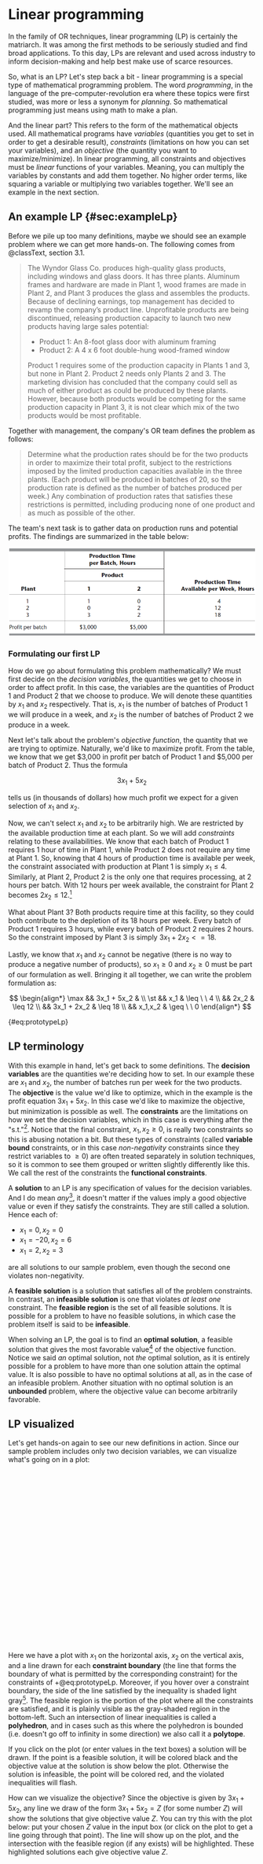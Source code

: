 # Linear programming

In the family of OR techniques, linear programming (LP) is certainly the matriarch. It was among the first methods to be seriously studied and find broad applications. To this day, LPs are relevant and used across industry to inform decision-making and help best make use of scarce resources.

So, what is an LP? Let's step back a bit - linear programming is a special type of mathematical programming problem. The word _programming_, in the language of the pre-computer-revolution era where these topics were first studied, was more or less a synonym for _planning_. So mathematical programming just means using math to make a plan.

And the linear part? This refers to the form of the mathematical objects used. All mathematical programs have _variables_ (quantities you get to set in order to get a desirable result), _constraints_ (limitations on how you can set your variables), and an _objective_ (the quantity you want to maximize/minimize). In linear programming, all constraints and objectives must be _linear_ functions of your variables. Meaning, you can multiply the variables by constants and add them together. No higher order terms, like squaring a variable or multiplying two variables together. We'll see an example in the next section.

## An example LP {#sec:exampleLp}

Before we pile up too many definitions, maybe we should see an example problem where we can get more hands-on. The following comes from @classText, section 3.1.

> The Wyndor Glass Co. produces high-quality glass products, including windows and
> glass doors. It has three plants. Aluminum frames and hardware are made in Plant 1, wood
> frames are made in Plant 2, and Plant 3 produces the glass and assembles the products.
> Because of declining earnings, top management has decided to revamp the company’s
> product line. Unprofitable products are being discontinued, releasing production capacity
> to launch two new products having large sales potential:
>
> - Product 1: An 8-foot glass door with aluminum framing
> - Product 2: A 4 x 6 foot double-hung wood-framed window
>
> Product 1 requires some of the production capacity in Plants 1 and 3, but none in Plant 2.
> Product 2 needs only Plants 2 and 3. The marketing division has concluded that the company
> could sell as much of either product as could be produced by these plants. However,
> because both products would be competing for the same production capacity in Plant 3, it
> is not clear which mix of the two products would be most profitable.

Together with management, the company's OR team defines the problem as follows:

> Determine what the production rates should be for the two products in order to maximize
> their total profit, subject to the restrictions imposed by the limited production capacities
> available in the three plants. (Each product will be produced in batches of 20, so the
> production rate is defined as the number of batches produced per week.) Any combination
> of production rates that satisfies these restrictions is permitted, including producing none
> of one product and as much as possible of the other.

The team's next task is to gather data on production runs and potential profits. The findings are summarized in the table below:

![Data for the Wyndor Glass Co. problem [@classText]](images/lp-example-data.png)

### Formulating our first LP

How do we go about formulating this problem mathematically? We must first decide on the _decision variables_, the quantities we get to choose in order to affect profit. In this case, the variables are the quantities of Product 1 and Product 2 that we choose to produce. We will denote these quantities by $x_1$ and $x_2$ respectively. That is, $x_1$ is the number of batches of Product 1 we will produce in a week, and $x_2$ is the number of batches of Product 2 we produce in a week.

Next let's talk about the problem's _objective function_, the quantity that we are trying to optimize. Naturally, we'd like to maximize profit. From the table, we know that we get $3,000 in profit per batch of Product 1 and $5,000 per batch of Product 2. Thus the formula

$$
3x_1 + 5x_2
$$

tells us (in thousands of dollars) how much profit we expect for a given selection of $x_1$ and $x_2$.

Now, we can't select $x_1$ and $x_2$ to be arbitrarily high. We are restricted by the available production time at each plant. So we will add _constraints_ relating to these availabilities. We know that each batch of Product 1 requires 1 hour of time in Plant 1, while Product 2 does not require any time at Plant 1. So, knowing that 4 hours of production time is available per week, the constraint associated with production at Plant 1 is simply $x_1 \leq 4$. Similarly, at Plant 2, Product 2 is the only one that requires processing, at 2 hours per batch. With 12 hours per week available, the constraint for Plant 2 becomes $2x_2 \leq 12$.[^reducedTerms]

[^reducedTerms]: You might look at this and think "that just means $x_2 \leq 6$." You would be correct, and it would be completely valid to use that constraint instead.

What about Plant 3? Both products require time at this facility, so they could both contribute to the depletion of its 18 hours per week. Every batch of Product 1 requires 3 hours, while every batch of Product 2 requires 2 hours. So the constraint imposed by Plant 3 is simply $3x_1 + 2x_2 <= 18$.

Lastly, we know that $x_1$ and $x_2$ cannot be negative (there is no way to produce a negative number of products), so $x_1 \geq 0$ and $x_2 \geq 0$ must be part of our formulation as well. Bringing it all together, we can write the problem formulation as:

$$
\begin{align*}
\max && 3x_1 + 5x_2 & \\
\st  && x_1 & \leq \ \ 4  \\
     && 2x_2 & \leq 12 \\
     && 3x_1 + 2x_2 & \leq 18 \\
     && x_1,x_2 & \geq \ \ 0
\end{align*}
$$

{#eq:prototypeLp}

## LP terminology

With this example in hand, let's get back to some definitions. The **decision variables** are the quantities we're deciding how to set. In our example these are $x_1$ and $x_2$, the number of batches run per week for the two products. The **objective** is the value we'd like to optimize, which in the example is the profit equation $3x_1 + 5x_2$. In this case we'd like to maximize the objective, but minimization is possible as well. The **constraints** are the limitations on how we set the decision variables, which in this case is everything after the "s.t."[^subjectTo]. Notice that the final constraint, $x_1,x_2\geq0$, is really two constraints so this is abusing notation a bit. But these types of constraints (called **variable bound** constraints, or in this case _non-negativity_ constraints since they restrict variables to $\geq0$) are often treated separately in solution techniques, so it is common to see them grouped or written slightly differently like this. We call the rest of the constraints the **functional constraints**.

[^subjectTo]: The "s.t." is an abbreviation for "subject to" and is used in formulations leading into the constraints section.

A **solution** to an LP is any specification of values for the decision variables. And I do mean _any_[^anySolution], it doesn't matter if the values imply a good objective value or even if they satisfy the constraints. They are still called a solution. Hence each of:

- $x_1=0, x_2=0$
- $x_1=-20, x_2=6$
- $x_1=2, x_2=3$

are all solutions to our sample problem, even though the second one violates non-negativity.

[^anySolution]: So long as we're talking about real numbers, of course. Something like $x_1=\text{blue}$, $x_2=\text{elephant}$ is just nonsense and isn't a solution to our problem.

A **feasible solution** is a solution that satisfies all of the problem constraints. In contrast, an **infeasible solution** is one that violates _at least one_ constraint. The **feasible region** is the set of all feasible solutions. It is possible for a problem to have no feasible solutions, in which case the problem itself is said to be **infeasible**.

When solving an LP, the goal is to find an **optimal solution**, a feasible solution that gives the most favorable value[^mostFavorable] of the objective function. Notice we said _an_ optimal solution, not _the_ optimal solution, as it is entirely possible for a problem to have more than one solution attain the optimal value. It is also possible to have no optimal solutions at all, as in the case of an infeasible problem. Another situation with no optimal solution is an **unbounded** problem, where the objective value can become arbitrarily favorable.

[^mostFavorable]: The smallest value if we have a minimization problem, or the largest value for a maximization problem.

## LP visualized

Let's get hands-on again to see our new definitions in action. Since our sample problem includes only two decision variables, we can visualize what's going on in a plot:

<svg width=350 height=350 class="lpDraw" base="prototypeLp" altArgs='{"choosePoints": true}'> Sorry, your browser does not support inline SVG.</svg>

Here we have a plot with $x_1$ on the horizontal axis, $x_2$ on the vertical axis, and a line drawn for each **constraint boundary** (the line that forms the boundary of what is permitted by the corresponding constraint) for the constraints of +@eq:prototypeLp. Moreover, if you hover over a constraint boundary, the side of the line satisfied by the inequality is shaded light gray[^mobileHover]. The feasible region is the portion of the plot where all the constraints are satisfied, and it is plainly visible as the gray-shaded region in the bottom-left. Such an intersection of linear inequalities is called a **polyhedron**, and in cases such as this where the polyhedron is bounded (i.e. doesn't go off to infinity in some direction) we also call it a **polytope**.

[^mobileHover]: I couldn't think of a good way to do this with touch events, so this part doesn't work as well on a mobile device. Sorry.

If you click on the plot (or enter values in the text boxes) a solution will be drawn. If the point is a feasible solution, it will be colored black and the objective value at the solution is show below the plot. Otherwise the solution is infeasible, the point will be colored red, and the violated inequalities will flash.

How can we visualize the objective? Since the objective is given by $3x_1 + 5x_2$, any line we draw of the form $3x_1 + 5x_2 = Z$ (for some number $Z$) will show the solutions that give objective value $Z$. You can try this with the plot below: put your chosen $Z$ value in the input box (or click on the plot to get a line going through that point). The line will show up on the plot, and the intersection with the feasible region (if any exists) will be highlighted. These highlighted solutions each give objective value $Z$.

<svg width=350 height=350 class="lpDraw" base="prototypeLp" altArgs='{"chooseObjVals": true}'> Sorry, your browser does not support inline SVG.</svg>

### Solving an LP visually

We actually have the tools to solve this problem now. For problems in two dimensions, it is fairly straightforward to draw a graph and see where the best solution is. This is not a good (or usually even feasible) method in practice, but for a toy problem it can really help build some intuition.

Let's look back at the above plot. Since we're maximizing, we'd like to choose the largest $Z$ such that the line intersects the feasible region. Let's start with something too big, say $Z=50$. When we plot that, we see it is way too high above the feasible region. So we can start moving it lower. Maybe go to $Z=40$. It's still completely above the feasible region, so that's not it either. Now jump to $Z=30$. This intersects the plot, but there is a section of the feasible region above the line, and hence feasible solutions with a better objective value.

So keep searching. When you come to $Z=36$ the situation looks different. The line intersects the plot at a single point, $x_1=2, x_2=6$. If you move the objective up just a little bit, say to 36.1, you get no intersection with the feasible region[^roundingErrors]. Thus we know we've found the optimal solution[^prototypeOptimalityProof], and in this case it is unique.

[^roundingErrors]: Actually, my little widget here is not perfect. Depending how small of a decimal you add, you may get it to tell you there are optimal solutions at a slightly higher objective value. This is due to choosing a precision that this setup really can't handle. It is worth mentioning that even the most sophisticated solvers can have issues with rounding errors and numerical stability, but they're generally very good. As long as you are careful with your formulations you usually won't run into issues.
[^prototypeOptimalityProof]: Truth be told, this isn't a rigorous proof of optimality, at least in the strict sense of mathematical proofs. But the solution methods we'll study later do give such proofs.

### Visualizing other scenarios

Let see some examples of the other scenarios we defined above. In each case, we'll take our initial model +@eq:prototypeLp and modify it to show the desired property.

<h4>An infeasible problem</h4>

<svg width=350 height=350 class="lpDraw" base="prototypeLp" altArgs='{"addConstraints": [[[1, 3, 30, "g"], [5, 9.25]]], "choosePoints": true}'> Sorry, your browser does not support inline SVG.</svg>

In this plot, we've added the constraint $x_1 + 3x_2 \geq 30$. All the points satisfying this inequality are well above the previous feasible region, so no solutions are feasible.

<h4>An unbounded problem</h4>

<svg width=350 height=350 class="lpDraw" base="prototypeLp" altArgs='{"removeConstraints": [0, 1], "altFeasRegionTextPlace": [4.5, 3.5], "chooseObjVals": true}'> Sorry, your browser does not support inline SVG.</svg>

Here we've removed two constraints, with the only one remaining being $2x_2 <= 12$. We can see there is no constraint on $x_1$ at all now, so we can choose it arbitrarily large and still be in the feasible region[^unboundedDidSomethingWrong].

[^unboundedDidSomethingWrong]: In most practical applications, infeasiblity is a good indicator that you modeled something incorrectly. Like in this example, it doesn't make sense that we could make arbitrarily many of some product. So if you find a problem you're working on is infeasible, it's a good idea to double-check your formulation.

<h4>Multiple optima</h4>

<svg width=350 height=350 class="lpDraw" base="prototypeLp" altArgs='{"altObj": [6, 4], "chooseObjVals": true}'> Sorry, your browser does not support inline SVG.</svg>

In this example, we've altered the objective function to $6x_1 + 4x_2$ so that it has the same slope as one of our constraints. We can see by moving the objective up and down that the optimal solution comes at $Z=36$, where the objective line intersects an entire face (bounding line) of the feasible region. Since any point on that bounding line attains the optimal objective value, they are all optimal solutions.

## Solving LPs with software

Let's pause briefly now to explain, practically, how LPs can be solved in the real world. By which I mean: if given an LP in practice, what would you do to find the answer? I'm not talking about the theory behind what LP solving software does (we'll get the that later), just how to _use_ the software. This won't be a comprehensive discussion, really just giving you enough to solve our example LP. We'll expand on this discussion some when we get to modeling in the integer programming section.

There are two key components to solving mathematical programming problems in practice: the modeling language and the solver.

### Modeling languages

The job of a modeling language is to take a model specification like +@eq:prototypeLp and turn it into something the computer can understand and solve. Some popular modeling languages are their own standalone software, such as [AMPL](https://ampl.com/) and [GAMS](https://www.gams.com/). The modeling languages we'll use are instead shipped as Python[^modelingInOtherLanguages] libraries. Sometimes these languages are built for use with a single solver, while others try to be compatible with several different solvers.

[^modelingInOtherLanguages]: There are similar packages available in other popular programming languages as well.

### Solvers

The solver is the software that takes the modeled problem and applies the necessary algorithms to solve it. There are several options here as well. The best solvers all require paid licenses to use fully for commercial purposes[^academicLicenses]. The two biggest names in this space are [Gurobi](https://www.gurobi.com/) and [CPLEX](https://www.ibm.com/products/ilog-cplex-optimization-studio/cplex-optimizer), though [Xpress](https://www.fico.com/en/products/fico-xpress-optimization) and [COPT](https://www.shanshu.ai/copt/) are competitive as well. There are also free, open-source options, but these generally perform much worse than the commercial offerings. Some names in this space are [COIN-OR](https://www.coin-or.org/), [GLPK](https://www.gnu.org/software/glpk/), and [SCIP](https://scipopt.org/).

[^academicLicenses]: Most come with limited licenses for noncommercial uses, and also offer free unrestricted licenses for students and academics.

### Solving our LP with Python

In the following notebook, I show how we can model and solve our sample LP in two different ways. The first way uses Gurobi as the solver and its purpose-built Python library `gurobipy` as the modeler. I should mention that since Gurobi is a commercial solver, we need some sort of license for unrestricted use. However, we do get a limited license automatically with the install of `gurobipy` which is good for problems with up to 2000 variables and 2000 linear constraints. This is pretty limiting for practical industry use, but most everything we'll do in this class will fall comfortably within those bounds.

The second option is a fully open-source option using PuLP, a Python modeling language maintained by COIN-OR. By default, this will use COIN-OR's linear programming solver CLP to solve the model. However, a nice feature of PuLP is that it is solver-agnostic. This means that you can use it to model your problem but switch between any of the popular solvers (including the commercial ones). This is nice to avoid being locked-in to a single solver. But it also may be slightly less performant, or may lack some solver-specific features that come with a solver's built-in API.

{colabGist:1_mwxc4xRRVjaMDZL0ObAc0ROqqw5UrJ3,9c7e1b589a3efb40590606ba6eed102f}

### Model/data separation

Our Python models from the last notebook certainly work for the sample problem, but that's about it. The real power of programming comes when you can write one bit of code that can be applied in a wide range of contexts.

Our sample LP is in the form of a _resource allocation problem_, where the decision is how much to engage in a certain set of possible activities, while staying within the bounds of the available resources. We'd be better off to use Python to set the _model logic_ for such a problem, leaving placeholders where we can inject the particular _problem data_ for any given instance. We'll do that in the next notebook.

{colabGist:1Tml3o4GoJ1QuaZsLAEBQIk38spQygs2t,0a3d429db92daf96fac2eeb23a3197f7}

## LP forms {#sec:lpForms}

We're _almost_ ready to talk about algorithms for solving LPs, but first we should make a note on some different forms LPs can take. Crucially, it will turn out that all the forms we talk about here are, in a sense, equivalent. Thus no matter the specifics of how an LP is presented, we know we'll be able to solve it using the general methods.

### Standard form

Our formulation of the sample LP in +@eq:prototypeLp is in what is known as **standard form**. Generally, a linear program with $n$ variables and $m$ constraints is in standard form if it is written as:

$$
\begin{align*}
\max && c_1x_1 + c_2x_2 + \cdots + c_nx_n && && \\
\st  && a_{11}x_1 + a_{12}x_2 + \cdots + a_{1n}x_n && \leq && b_1 \\
     && a_{21}x_1 + a_{22}x_2 + \cdots + a_{2n}x_n && \leq && b_2 \\
     &&                                            && \vdots && \\
     && a_{m1}x_1 + a_{m2}x_2 + \cdots + a_{mn}x_n && \leq && b_m \\
     && x_1, x_2, \cdots , x_n && \geq && 0
\end{align*}
$$

{#eq:standardFormLp}

Where all the $a$, $b$, and $c$ values (known as the **problem data**) are real numbers. Our sample problem, and many other practical LP problems, are naturally formulated like this. But it might at first glance feel a bit limiting. What if you'd rather minimize instead of maximizing? Or let your variables take negative values? We'll see in the following sections that such considerations are indeed possible, and we can consider them in the same framework as standard form problems.

### Minimization problems

What if your optimization problem is a minimization problem and not a maximization problem? For example, instead of maximizing profit, you'd like to minimize cost? No worries, it is actually quite straightforward to convert from minimization to maximization - just turn everything negative! The minimum cost is the same as the maximum "negative cost" $(-1\cdot\text{cost})$. So

$$
\min\ c_1x_1 + c_2x_2 + \cdots + c_nx_n
$$

is the same as

$$
\max -c_1x_1 -c_2x_2 - \cdots -c_nx_n.
$$

Since the problem data can be any real number (so, in particular, negative numbers are fine) this still follows the form of +@eq:standardFormLp.

### Different constraint forms {#sec:lpConstraintTransform}

What if you wanted "greater than or equal" constraints instead of "less than or equal" constraints? This is again another case of a sign switch since if you take any inequality you can:

- multiply both sides by -1, and
- switch the direction of the inequality

to end up with a logically equivalent inequality[^quickInequalityFlipExample]. Thus any inequality of the form:

[^quickInequalityFlipExample]: A quick example: $x \leq 10$ means the exact same thing as $-x \geq -10$.

$$
a_{i1}x_1 + a_{i2}x_2 + \cdots + a_{in}x_n \geq b_i
$$

can be written as

$$
-a_{i1}x_1 - a_{i2}x_2 - \cdots - a_{in}x_n \leq -b_i
$$

which brings us back into line with the standard form inequalities in +@eq:standardFormLp.

What about equality constraints? That is, constraints of the form

$$
a_{i1}x_1 + a_{i2}x_2 + \cdots + a_{in}x_n = b_i.
$$

Can these be converted into standard form? The answer is yes, but it comes at the cost of an extra constraint in the formulation. Because using the above constraint has the same effect as using these two in combination:

$$
a_{i1}x_1 + a_{i2}x_2 + \cdots + a_{in}x_n \leq b_i \\
a_{i1}x_1 + a_{i2}x_2 + \cdots + a_{in}x_n \geq b_i
$$

Now, that second inequality does not fit in standard form since it is a "$\geq$" constraint, but we already know how to convert it. So the final standard-form-conforming formulation is:

$$
a_{i1}x_1 + a_{i2}x_2 + \cdots + a_{in}x_n \leq b_i \\
-a_{i1}x_1 - a_{i2}x_2 - \cdots - a_{in}x_n \leq -b_i
$$

Great, so we can go from equality constraints to inequality constraints, but what about the other way? That is possible too, but this time we'll need to add a _variable_ to the formulation. In particular, to convert the inequality

$$
a_{i1}x_1 + a_{i2}x_2 + \cdots + a_{in}x_n \leq b_i
$$

to equality form, we'll add a so-called **slack variable** $s_i$. We'll enforce $s_i\geq0$ and rewrite the constraint as

$$
a_{i1}x_1 + a_{i2}x_2 + \cdots + a_{in}x_n + s_i = b_i.
$$

This works since, for any selection of the $x$ values that satisfies the inequality, we can simply select the value of $s_i$ as the difference between $b_i$ and the $a_{i1}x_1 + a_{i2}x_2 + \cdots + a_{in}x_n$, i.e. the _slack_ in the constraint. Going the other way, any variable selections that satisfy the equality will also satisfy the inequality since, by rearranging the equality, we get

$$
a_{i1}x_1 + a_{i2}x_2 + \cdots + a_{in}x_n = b_i - s_i
$$

and $s_i$ is non-negative, so the left-hand side is less than (or equal to) $b_i$.

### Variable bounds

In the standard form problem, we enforce that all of our variables are non-negative. But what if we don't want any explicit bounds on the variables? Is this a different class of problems? As it turns out, we can freely switch back and forth between non-negative variables and these so-called **unrestricted** or **free variables**.

How do we do the transformations? The first direction is straightforward; say you have a formulation with non-negative variables and you'd like to remove the variable bounds. Well, we still have the functional constraints, where we are allowed to use inequalities. So we'll "remove" the variable bound constraint $x_j\geq0$ by creating a new functional constraint

$$
a_1x_1 + \cdots + a_jx_j + \cdots + a_nx_n \leq b
$$

where $b=0$, $a_j=-1$, and all other coefficients equal $0$ (i.e. $-x_j\leq0\Leftrightarrow x_j\geq 0$).

Now the less obvious transformation. Say we have a formulation where the variable $x_j$ is unrestricted. How do we convert to non-negative variables? One way is to define two more variables, call them $y_j$ and $z_j$, which will be our new non-negative variables. What we'll do is simply replace $x_j$ with $y_j-z_j$, so that the constraints become

$$
a_{i1}x_1 + \cdots + a_{ij}y_j - a_{ij}z_j + \cdots + a_{in}x_n \leq b_i
$$

for each $i$[^positiveAndNegativeParts].

[^positiveAndNegativeParts]: You can think of $y_j$ as the "positive part" and $z_j$ as the "negative part" of $x_j$. Note that we haven't done anything to enforce that only one of $y_j$ and $z_j$ are nonzero at a time. So for example if some solution to the original formulation had $x_j=2$ then in the new formulation we could have $y_j=2$ and $z_j=0$, or we could just as easily have something like $y_j=12, z_j=10$ or $y_j=106.7, z_j=104.7$.

### Recap of allowed forms

As a recap: we defined the standard form LP where the objective is maximized, the functional constraints are $\leq$ inequalities, and variables are non-negative. But it turns out there are several equivalent ways to formulate LPs, namely:

- Objectives can be either minimized or maximized.
- Constraints can be in $\leq$, $\geq$, or $=$ form.
- Variables may be bounded or not.

Crucially, any of these forms can be transformed into any of the others, so no matter how we specify a particular LP, any of the results and techniques we discuss here apply!

### Different notation

Last up for this section, let's discuss notation. I don't know about you, but I get a little overwhelmed when I look at formulations like +@eq:standardFormLp. There's a lot to look at there, and while I think it's good initially to see things written in full detail with simple notation like this, returns begin diminishing quickly. Especially in a case like this where there's a lot of repetition with minimal changes from line to line.

So, from here on out and where appropriate, I'll start using more concise notation. For example, +@eq:standardFormLp can be written more concisely like so:

$$
\begin{align*}
\max && \sum_{j=1}^n c_jx_j    & \\
\st  && \sum_{j=1}^n a_{ij}x_j & \leq b_i\quad \forall i\in\{1,...,m\} \\
     && x_j                    & \geq 0_i\quad \forall j\in\{1,...,n\}
\end{align*}
$$

This looks much cleaner to my eyes, and each line communicates different important information about the formulation. But to benefit from the compactness, one needs to be familiar with the notation used. I assume everyone reading this has seen the summation notation $\sum$ before, but some other notation (set inclusion $\in$ and "for all" $\forall$ in particular) may be new. And sometimes new is intimidating. But fear not! These things get clearer and clearer the more you see them, and I think the benefit is worth it. There is a section in the appendix (+@sec:symbols) dedicated to special symbols. Beyond that, if you're ever confused about something, you can always ask me!

We'll see more notation like the above as we formulate more specific problems, but for much of the theory sections to come I actually much prefer matrix notation. You should already be familiar with linear algebra (+@sec:linearAlgebra in the appendix gives a brief review), so you should be able to notice how matrix algebra fits nicely with the formulations we've already given. For some $m\times n$ matrix $\A$ and $n$ vector $\x$, if we multiply them we have:

$$
\begin{align*}
\A\x&=\begin{bmatrix}
    a_{11} & a_{12} & \cdots & a_{1n} \\
    a_{21} & a_{22} & \cdots & a_{2n} \\
    \vdots & \vdots & \ddots & \vdots \\
    a_{m1} & a_{m2} & \cdots & a_{mn} \\
\end{bmatrix}\begin{bmatrix}
    x_1 \\ x_2 \\ \vdots \\ x_n
\end{bmatrix}\\
&=\begin{bmatrix}
    a_{11}x_1 + a_{12}x_2 + \cdots + a_{1n}x_n \\
    a_{21}x_1 + a_{22}x_2 + \cdots + a_{2n}x_n \\
    \vdots \\
    a_{m1}x_1 + a_{m2}x_2 + \cdots + a_{mn}x_n \\
\end{bmatrix}
\end{align*}
$$

which looks just like the constraint section of the standard form LP +@eq:standardFormLp. Due to the conciseness, my favorite notation for the standard form LP is

$$
\begin{align*}
\max && \c\x \\
\st  && \A\x&\leq\b \\
     && \x&\geq\zeros
\end{align*}
$$

{#eq:standardFormLpMatrix}

Much nicer on the eyes, right!

Further, you may have noticed that though we've devoted significant time to it already, we haven't formally defined linear programming yet! I was waiting for this moment to do so. A **linear program** is an optimization problem in the form of +@eq:standardFormLpMatrix.
